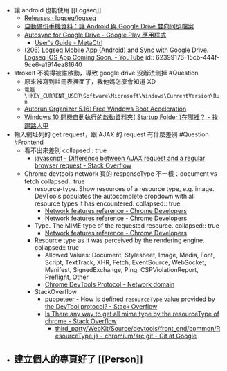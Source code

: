 - 讓 android 也能使用 [[Logseq]]
	- [Releases · logseq/logseq](https://github.com/logseq/logseq/releases)
	- [自動備份手機資料：讓 Android 與 Google Drive 雙向同步檔案](https://www.playpcesor.com/2017/03/autosync-android-google-drive.html)
	- [Autosync for Google Drive - Google Play 應用程式](https://play.google.com/store/apps/details?id=com.ttxapps.drivesync)
		- [User's Guide - MetaCtrl](https://metactrl.com/userguide/)
	- [(206) Logseq Mobile App (Android) and Sync with Google Drive. Logseq IOS App Coming Soon. - YouTube](https://www.youtube.com/watch?v=mOzw8wrMeII&ab_channel=TechWithEd)
	  id:: 62399176-15cb-444f-9ce6-a1914ea81640
- strokeIt 不曉得被誰啟動，導致 google drive 沒辦法刪掉 #Question
	- 原來被寫到註冊表裡面了，我他媽怎麼會知道 XD
	- ```電腦\HKEY_CURRENT_USER\Software\Microsoft\Windows\CurrentVersion\Run```
	- [Autorun Organizer 5.16: Free Windows Boot Acceleration](https://www.chemtable.com/autorun-organizer.htm)
	- [Windows 10 開機自動執行的啟動資料夾( Startup Folder )在哪裡？ - 挨踢路人甲](https://walker-a.com/archives/6706)
- 輸入網址列的 get request，跟 AJAX 的 request 有什麼差別 #Question #Frontend
	- 看不出來差別
	  collapsed:: true
		- [javascript - Difference between AJAX request and a regular browser request - Stack Overflow](https://stackoverflow.com/questions/8685750/difference-between-ajax-request-and-a-regular-browser-request)
	- Chrome devtools network 頁的 responseType 不一樣：document vs fetch
	  collapsed:: true
		- resource-type. Show resources of a resource type, e.g. image. DevTools populates the autocomplete dropdown with all resource types it has encountered.
		  collapsed:: true
			- [Network features reference - Chrome Developers](https://developer.chrome.com/docs/devtools/network/reference/#filter-by-property)
			- [Network features reference - Chrome Developers](https://developer.chrome.com/docs/devtools/network/reference/#filter-by-type)
		- Type. The MIME type of the requested resource.
		  collapsed:: true
			- [Network features reference - Chrome Developers](https://developer.chrome.com/docs/devtools/network/reference/#requests)
		- Resource type as it was perceived by the rendering engine.
		  collapsed:: true
			- Allowed Values: Document, Stylesheet, Image, Media, Font, Script, TextTrack, XHR, Fetch, EventSource, WebSocket, Manifest, SignedExchange, Ping, CSPViolationReport, Preflight, Other
			- [Chrome DevTools Protocol - Network domain](https://chromedevtools.github.io/devtools-protocol/tot/Network/#type-ResourceType)
		- StackOverflow
			- [puppeteer - How is defined `resourceType` value provided by the DevTool protocol? - Stack Overflow](https://stackoverflow.com/questions/47083776/how-is-defined-resourcetype-value-provided-by-the-devtool-protocol)
			- [Is There any way to get all mime type by the resourceType of chrome - Stack Overflow](https://stackoverflow.com/questions/43405952/is-there-any-way-to-get-all-mime-type-by-the-resourcetype-of-chrome/47166602#47166602)
				- [third_party/WebKit/Source/devtools/front_end/common/ResourceType.js - chromium/src.git - Git at Google](https://chromium.googlesource.com/chromium/src.git/+/64.0.3261.1/third_party/WebKit/Source/devtools/front_end/common/ResourceType.js)
- 建立個人的專頁好了 [[Person]]
	-